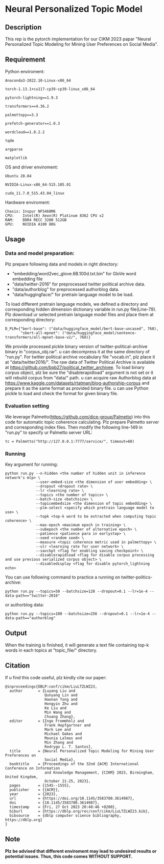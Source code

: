 # Neural Personalized Topic Model 

## Description
This rep is the pytorch implementation for our CIKM 2023 papar "Neural Personalized Topic Modeling for Mining User Preferences on Social Media".

## Requirement

Python enviroment:

```
Anaconda3-2022.10-Linux-x86_64

torch-1.13.1+cu117-cp39-cp39-linux_x86_64

pytorch-lightning==1.9.3

transformers==4.36.2

palmettopy==3.3

prefetch-generator==1.0.3

wordcloud==1.8.2.2

tqdm

argparse

matplotlib
```

OS and driver enviroment:
```
Ubuntu 20.04

NVIDIA-Linux-x86_64-515.105.01

cuda_11.7.0_515.43.04_linux
```

Hardware enviroment:
```
Chasis: Inspur NF5468M6
CPU:    Intel(R) Xeon(R) Platinum 8362 CPU x2
RAM:    DDR4 RECC 3200 512GB
GPU:    NVIDIA A100 80G
```

## Usage

### Data and model preparation:

Plz prepare following data and models in right directory:

+ "embedding/word2vec_glove.6B.100d.txt.bin" for GloVe word embedding file
+ "data/twitter-2016" for preprocessed twitter political archive data.
+ "data/authorblog" for preprocessed authorblog data.
+ "data/huggingface/" for pretrain language model to be load.

To load different pretrain language models, we defined a directory and corresponding hidden dimension dictionary variable in run.py file(Line-79). Plz download ur selected pretrain language model files and place them at corresponding directory:

```
D_PLM={"bert-base": ("data/huggingface_model/bert-base-uncased", 768),
       "sbert-all-mpnet": ("data/huggingface_model/sentence-transformers/all-mpnet-base-v2/", 768)}
```

We provide processed pickle binary version of twitter-political-archive binary in "corpus_obj.rar". u can decompress it at the same directory of "run.py". For twitter political archive vocabulary file "vocab.in", plz place it at "data/twitter2016/". The raw data of Twitter Political Archive is available at https://github.com/bpb27/political_twitter_archivee. To load binary corpus object, plz be sure the "disablerapidload" argument is not set or it will rebuild corpus from "data/" path. u can acquire raw Authorblog data at https://www.kaggle.com/datasets/rtatman/blog-authorship-corpus and prepare it as the same format as provided binary file. u can use Python pickle to load and check the format for given binary file.

### Evaluation setting

We leverage Palmetto(https://github.com/dice-group/Palmetto) into this code for automatic topic coherence calculating. Plz prepare Palmetto server and corresponding index files. Then modify the following line-149 in "run.py" to specify ur Palmetto server URL:
```
tc = Palmetto("http://127.0.0.1:7777/service/", timeout=60)
```

### Running

Key argument for running:

```
python run.py --n-hidden <the number of hidden unit in inference network's mlp> \
              --user-embed-size <the dimension of user embedding> \
              --dropout <dropout rate> \
              --lr <learning rate> \
              --topics <the number of topics> \
              --batch-size <batchsize> \
              --topicembedsize <the dimension of topic embedding> \
              --plm-select <specify which pretrain language model to use> \
              --topk <top-k word to be extracted when computing topic coherence> \
              --max-epoch <maximum epoch in training> \
              --subepoch <the number of alternative epoch> \
              --patience <patience para in earlystop> \
              --seed <random seed> \
              --measure <topic coherence metric used in palmettopy> \
              --ulr <learning rate for user network> \
              --savckpt <flag for enabling saving checkpoint> \
              --disablerapidload <flag for disable corpus processing and use previous serialized corpus object> \
              --disabledisplay <flag for disable pytorch_lightning echo>
```

You can use following command to practice a running on twitter-politics-archive:

```
python run.py --topics=50 --batchsize=128 --dropout=0.1 --lr=1e-4 --data-path=="twitter-2016" 
```
or authorblog data:
```
python run.py --topics=100 --batchsize=256 --dropout=0.1 --lr=1e-4 --data-path=="authorblog" 
```

## Output

When the training is finished, it will generate a text file containing top-k words in each topics at "topic_file/" directory.

## Citation

If u find this code useful, plz kindly cite our paper:
```
@inproceedings{DBLP:conf/cikm/LiuLTZLWZ23,
  author       = {Luyang Liu and
                  Qunyang Lin and
                  Haonan Tong and
                  Hongyin Zhu and
                  Ke Liu and
                  Min Wang and
                  Chuang Zhang},
  editor       = {Ingo Frommholz and
                  Frank Hopfgartner and
                  Mark Lee and
                  Michael Oakes and
                  Mounia Lalmas and
                  Min Zhang and
                  Rodrygo L. T. Santos},
  title        = {Neural Personalized Topic Modeling for Mining User Preferences on
                  Social Media},
  booktitle    = {Proceedings of the 32nd {ACM} International Conference on Information
                  and Knowledge Management, {CIKM} 2023, Birmingham, United Kingdom,
                  October 21-25, 2023},
  pages        = {1545--1555},
  publisher    = {{ACM}},
  year         = {2023},
  url          = {https://doi.org/10.1145/3583780.3614987},
  doi          = {10.1145/3583780.3614987},
  timestamp    = {Fri, 27 Oct 2023 20:40:46 +0200},
  biburl       = {https://dblp.org/rec/conf/cikm/LiuLTZLWZ23.bib},
  bibsource    = {dblp computer science bibliography, https://dblp.org}
}
```

## Note

**Plz be advised that different enviroment may lead to undesired results or potential issues. Thus, this code comes WITHOUT SUPPORT.**

